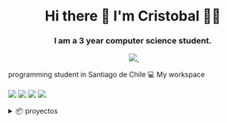 
<h1 align='center'>
Hi there 👋 I'm Cristobal 👨‍💻 
  </h1>
  <h3 align='center'>
I am a 3 year computer science student.
</h3>
<p align='center'>

</p>

<p align='center'>
  <a href=">
    <img src="https://img.shields.io/badge/sponsor-30363D?style=for-the-badge&logo=GitHub-Sponsors&logoColor=#white" />        
  </a>&nbsp;&nbsp;
  <a href="">
    <img src="https://img.shields.io/badge/linkedin-%230077B5.svg?&style=for-the-badge&logo=linkedin&logoColor=white" />
  </a>&nbsp;&nbsp;
</p>
programming student in Santiago de Chile
  💻 My workspace<br/><br/>
  <img src="https://img.shields.io/badge/windows-%230078D6.svg?&style=for-the-badge&logo=windows&logoColor=white" />
  <img src="https://img.shields.io/badge/intel-core%20i5%2010th-%230071C5.svg?&style=for-the-badge&logo=intel&logoColor=white" />
  <img src="https://img.shields.io/badge/RAM-16GB-%230071C5.svg?&style=for-the-badge&logoColor=white" />
  <img src="https://img.shields.io/badge/nvidia-gtx%201650-%2376B900.svg?&style=for-the-badge&logo=nvidia&logoColor=white" />
</p>

<p align='center'>


<!-- <details align='center'>
  <summary>:zap: My workspace specs</summary>
</details>-->



<details>
  <summary>📦 proyectos </summary>
 en proceso.....



<details>
  <summary>📦 Packages </summary>
 en proceso.....
